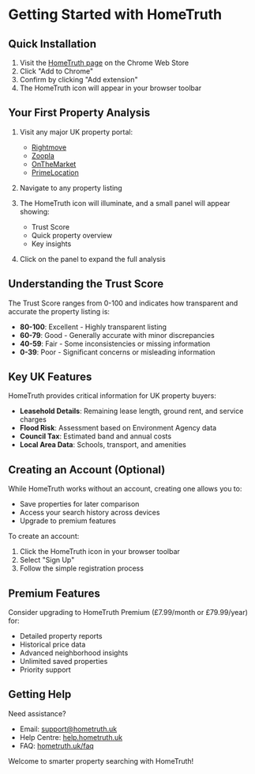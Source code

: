 # Getting Started with HomeTruth

## Quick Installation

1. Visit the [HomeTruth page](https://chrome.google.com/webstore/detail/hometruth/extension-id) on the Chrome Web Store
2. Click "Add to Chrome"
3. Confirm by clicking "Add extension"
4. The HomeTruth icon will appear in your browser toolbar

## Your First Property Analysis

1. Visit any major UK property portal:

   - [Rightmove](https://www.rightmove.co.uk)
   - [Zoopla](https://www.zoopla.co.uk)
   - [OnTheMarket](https://www.onthemarket.com)
   - [PrimeLocation](https://www.primelocation.com)

2. Navigate to any property listing

3. The HomeTruth icon will illuminate, and a small panel will appear showing:

   - Trust Score
   - Quick property overview
   - Key insights

4. Click on the panel to expand the full analysis

## Understanding the Trust Score

The Trust Score ranges from 0-100 and indicates how transparent and accurate the property listing is:

- **80-100**: Excellent - Highly transparent listing
- **60-79**: Good - Generally accurate with minor discrepancies
- **40-59**: Fair - Some inconsistencies or missing information
- **0-39**: Poor - Significant concerns or misleading information

## Key UK Features

HomeTruth provides critical information for UK property buyers:

- **Leasehold Details**: Remaining lease length, ground rent, and service charges
- **Flood Risk**: Assessment based on Environment Agency data
- **Council Tax**: Estimated band and annual costs
- **Local Area Data**: Schools, transport, and amenities

## Creating an Account (Optional)

While HomeTruth works without an account, creating one allows you to:

- Save properties for later comparison
- Access your search history across devices
- Upgrade to premium features

To create an account:

1. Click the HomeTruth icon in your browser toolbar
2. Select "Sign Up"
3. Follow the simple registration process

## Premium Features

Consider upgrading to HomeTruth Premium (£7.99/month or £79.99/year) for:

- Detailed property reports
- Historical price data
- Advanced neighborhood insights
- Unlimited saved properties
- Priority support

## Getting Help

Need assistance?

- Email: [support@hometruth.uk](mailto:support@hometruth.uk)
- Help Centre: [help.hometruth.uk](https://help.hometruth.uk)
- FAQ: [hometruth.uk/faq](https://hometruth.uk/faq)

Welcome to smarter property searching with HomeTruth!
